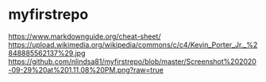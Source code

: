 # myfirstrepo
https://www.markdownguide.org/cheat-sheet/
https://upload.wikimedia.org/wikipedia/commons/c/c4/Kevin_Porter_Jr._%2848885562137%29.jpg
https://github.com/nlindsa81/myfirstrepo/blob/master/Screenshot%202020-09-29%20at%201.11.08%20PM.png?raw=true
